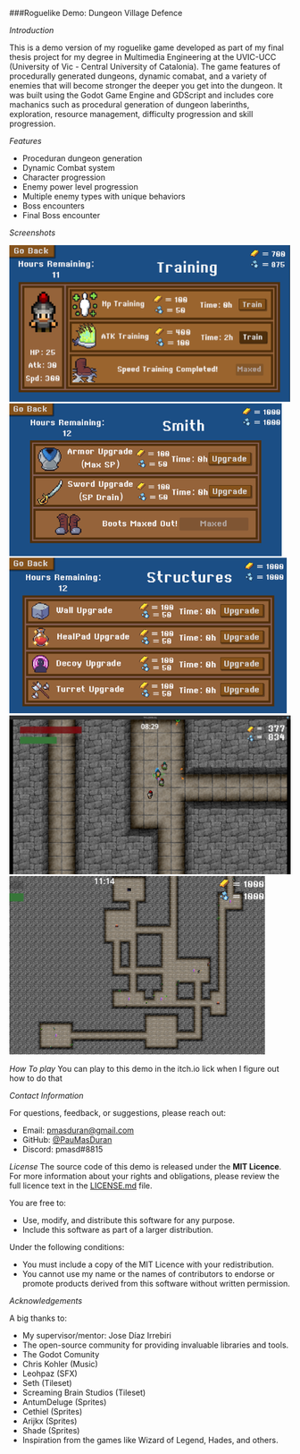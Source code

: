 ###Roguelike Demo: Dungeon Village Defence

*Introduction*

This is a demo version of my roguelike game developed as part of my final thesis project for my degree in Multimedia Engineering at the UVIC-UCC (University of Vic - Central University of Catalonia). 
The game features of procedurally generated dungeons, dynamic comabat, and a variety of enemies that will become stronger the deeper you get into the dungeon. 
It was built using the Godot Game Engine and GDScript and includes core machanics such as procedural generation of dungeon laberinths, exploration, resource management, difficulty progression and skill progression.

*Features*

- Proceduran dungeon generation
- Dynamic Combat system
- Character progression
- Enemy power level progression
- Multiple enemy types with unique behaviors
- Boss encounters
- Final Boss encounter

*Screenshots*

![Training Menu](TFGImages/TrainStats.png)
![Smith Menu](TFGImages/Dash.png)
![Structure Menu](TFGImages/Structures.png)
![Dungeon Normal](TFGImages/dungeon.png)
![Dungeon Aereal](TFGImages/Dungeon_generation.png)

*How To play*
You can play to this demo in the itch.io lick when I figure out how to do that


*Contact Information*

For questions, feedback, or suggestions, please reach out:
- Email: [pmasduran@gmail.com](mailto:pmasduran@gmail.com)
- GitHub: [@PauMasDuran](https://github.com/PauMasDuran)
- Discord: pmasd#8815

*License*
The source code of this demo is released under the **MIT 
Licence**. For more information about your rights and obligations, please 
review the full licence text in the [LICENSE.md](LICENSE.md) file.

You are free to:
- Use, modify, and distribute this software for any purpose.
- Include this software as part of a larger distribution.

Under the following conditions:
- You must include a copy of the MIT Licence with your redistribution.
- You cannot use my name or the names of contributors to endorse or 
promote products derived from this software without written permission.


*Acknowledgements*

A big thanks to:

- My supervisor/mentor: Jose Díaz Irrebiri
- The open-source community for providing invaluable libraries and tools.
- The Godot Comunity
- Chris Kohler (Music)
- Leohpaz (SFX)
- Seth (Tileset)
- Screaming Brain Studios (Tileset)
- AntumDeluge (Sprites)
- Cethiel (Sprites)
- Arijkx (Sprites)
- Shade (Sprites)
- Inspiration from the games like Wizard of Legend, Hades, and others.
